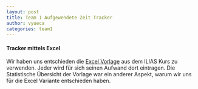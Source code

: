 ```yaml
---
layout: post
title: Team 1 Aufgewendete Zeit Tracker
author: vyueca
categories: team1
---
```


#### Tracker mittels Excel
Wir haben uns entschieden die [Excel Vorlage](https://ilias.th-koeln.de/goto.php?target=file_1355999_download) aus dem ILIAS Kurs zu verwenden.
Jeder wird für sich seinen Aufwand dort eintragen.
Die Statistische Übersicht der Vorlage war ein anderer Aspekt, warum wir uns für die Excel Variante entschieden haben.
